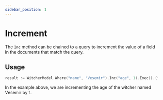 ```yaml
---
sidebar_position: 1
---
```


# Increment

The `Inc` method can be chained to a query to increment the value of a field in the documents that match the query.

## Usage

```go
result := WitcherModel.Where("name", "Vesemir").Inc("age", 1).Exec().(*mongo.UpdateResult)
```

In the example above, we are incrementing the age of the witcher named Vesemir by 1.
